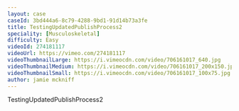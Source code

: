 ```yaml
---
layout: case
caseId: 3bd444a6-8c79-4288-9bd1-91d14b73a3fe
title: TestingUpdatedPublishProcess2
speciality: [Musculoskeletal]
difficulty: Easy
videoId: 274181117
videoUrl: https://vimeo.com/274181117
videoThumbnailLarge: https://i.vimeocdn.com/video/706161017_640.jpg
videoThumbnailMedium: https://i.vimeocdn.com/video/706161017_200x150.jpg
videoThumbnailSmall: https://i.vimeocdn.com/video/706161017_100x75.jpg
author: jamie mckniff
---
```


TestingUpdatedPublishProcess2